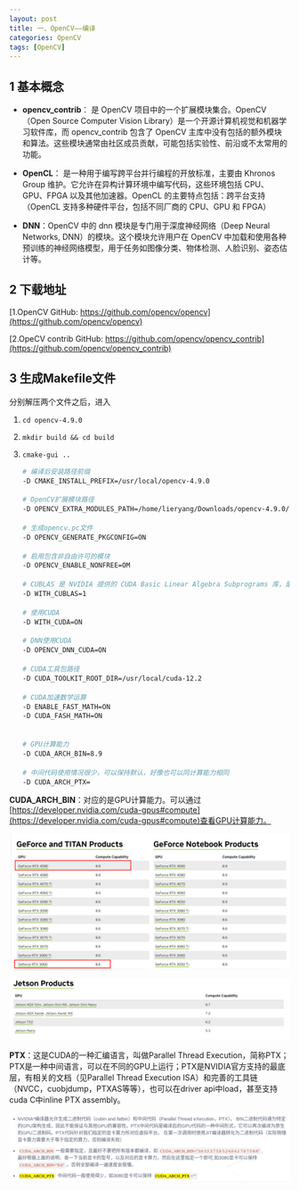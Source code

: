```yaml
---
layout: post
title: 一、OpenCV——编译
categories: OpenCV
tags: [OpenCV]
---
```


## 1 基本概念

- **opencv_contrib**： 是 OpenCV 项目中的一个扩展模块集合。OpenCV（Open Source Computer Vision Library）是一个开源计算机视觉和机器学习软件库，而 opencv_contrib 包含了 OpenCV 主库中没有包括的额外模块和算法。这些模块通常由社区成员贡献，可能包括实验性、前沿或不太常用的功能。


- **OpenCL**： 是一种用于编写跨平台并行编程的开放标准，主要由 Khronos Group 维护。它允许在异构计算环境中编写代码，这些环境包括 CPU、GPU、FPGA 以及其他加速器。OpenCL 的主要特点包括：跨平台支持（OpenCL 支持多种硬件平台，包括不同厂商的 CPU、GPU 和 FPGA）

- **DNN**：OpenCV 中的 dnn 模块是专门用于深度神经网络（Deep Neural Networks, DNN）的模块。这个模块允许用户在 OpenCV 中加载和使用各种预训练的神经网络模型，用于任务如图像分类、物体检测、人脸识别、姿态估计等。

## 2 下载地址

[1.OpenCV GitHub: https://github.com/opencv/opencv](https://github.com/opencv/opencv)

[2.OpeCV contrib GitHub: https://github.com/opencv/opencv_contrib](https://github.com/opencv/opencv_contrib)

## 3 生成Makefile文件

分别解压两个文件之后，进入 

1. `cd opencv-4.9.0`

2. `mkdir build && cd build`

3. `cmake-gui ..`

    ```sh
    # 编译后安装路径前缀
    -D CMAKE_INSTALL_PREFIX=/usr/local/opencv-4.9.0 

    # OpenCV扩展模块路径
    -D OPENCV_EXTRA_MODULES_PATH=/home/lieryang/Downloads/opencv-4.9.0/opencv_contrib-4.9.0/modules

    # 生成opencv.pc文件
    -D OPENCV_GENERATE_PKGCONFIG=ON

    # 启用包含非自由许可的模块
    -D OPENCV_ENABLE_NONFREE=OM

    # CUBLAS 是 NVIDIA 提供的 CUDA Basic Linear Algebra Subprograms 库，是一个用于在 NVIDIA GPU 上加速执行基本线性代数运算的高性能库。
    -D WITH_CUBLAS=1

    # 使用CUDA
    -D WITH_CUDA=ON

    # DNN使用CUDA
    -D OPENCV_DNN_CUDA=ON
    
    # CUDA工具包路径
    -D CUDA_TOOLKIT_ROOT_DIR=/usr/local/cuda-12.2

    # CUDA加速数学运算
    -D ENABLE_FAST_MATH=ON
    -D CUDA_FASH_MATH=ON
    

    # GPU计算能力
    -D CUDA_ARCH_BIN=8.9

    # 中间代码使用情况很少，可以保持默认，好像也可以同计算能力相同
    -D CUDA_ARCH_PTX=


    ```

**CUDA_ARCH_BIN**：对应的是GPU计算能力。可以通过[https://developer.nvidia.com/cuda-gpus#compute](https://developer.nvidia.com/cuda-gpus#compute)查看GPU计算能力。

![alt text](image-1.png)

![alt text](image.png)

**PTX**：这是CUDA的一种汇编语言，叫做Parallel Thread Execution，简称PTX；PTX是一种中间语言，可以在不同的GPU上运行；PTX是NVIDIA官方支持的最底层，有相关的文档（见Parallel Thread Execution ISA）和完善的工具链（NVCC，cuobjdump，PTXAS等等），也可以在driver api中load，甚至支持cuda C中inline PTX assembly。

![alt text](image-2.png)

